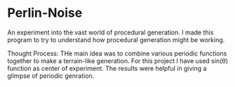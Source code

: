 # Perlin-Noise

An experiment into the vast world of procedural generation. 
I made this program to try to understand how procedural generation might be working.

Thought Process:
THe main idea was to combine various periodic functions together to make a terrain-like generation.
For this project I have used sin(θ) function as center of experiment.
The results were helpful in giving a glimpse of periodic genration.
